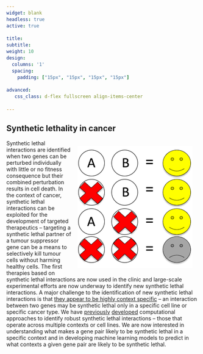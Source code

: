 ```yaml
---
widget: blank
headless: true
active: true

title: 
subtitle:
weight: 10  
design:
  columns: '1'
  spacing:
    padding: ["15px", "15px", "15px", "15px"]

advanced:
   css_class: d-flex fullscreen align-items-center

---
```


## Synthetic lethality in cancer

<img src="SyntheticLethality.png" style="margin:15px; float:inline-end;" />

Synthetic lethal interactions are identified when two genes can be perturbed individually with little or no fitness consequence but their combined perturbation results in cell death. In the context of cancer, synthetic lethal interactions can be exploited for the development of targeted therapeutics – targeting a synthetic lethal partner of a tumour suppressor gene can be a means to selectively kill tumour cells without harming healthy cells. The first therapies based on synthetic lethal interactions are now used in the clinic and large-scale experimental efforts are now underway to identify new synthetic lethal interactions. A major challenge to the identification of new synthetic lethal interactions is that [they appear to be highly context specific](https://doi.org/10.1016/j.trecan.2018.08.003) – an interaction between two genes may be synthetic lethal only in a specific cell line or specific cancer type. We have [previously](https://doi.org/10.7554/eLife.58925) [developed](https://doi.org/10.1016/j.cels.2021.08.006) computational approaches to identify robust synthetic lethal interactions – those that operate across multiple contexts or cell lines. We are now interested in understanding what makes a gene pair likely to be synthetic lethal in a specific context and in developing machine learning models to predict in what contexts a given gene pair are likely to be synthetic lethal.